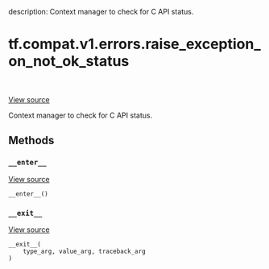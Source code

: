 description: Context manager to check for C API status.

<div itemscope itemtype="http://developers.google.com/ReferenceObject">
<meta itemprop="name" content="tf.compat.v1.errors.raise_exception_on_not_ok_status" />
<meta itemprop="path" content="Stable" />
<meta itemprop="property" content="__enter__"/>
<meta itemprop="property" content="__exit__"/>
</div>

# tf.compat.v1.errors.raise_exception_on_not_ok_status

<!-- Insert buttons and diff -->

<table class="tfo-notebook-buttons tfo-api nocontent" align="left">

</table>

<a target="_blank" class="external" href="/code/stable/tensorflow/python/framework/errors_impl.py">View source</a>



Context manager to check for C API status.

<!-- Placeholder for "Used in" -->


## Methods

<h3 id="__enter__"><code>__enter__</code></h3>

<a target="_blank" class="external" href="/code/stable/tensorflow/python/framework/errors_impl.py">View source</a>

<pre class="devsite-click-to-copy prettyprint lang-py tfo-signature-link">
<code>__enter__()
</code></pre>




<h3 id="__exit__"><code>__exit__</code></h3>

<a target="_blank" class="external" href="/code/stable/tensorflow/python/framework/errors_impl.py">View source</a>

<pre class="devsite-click-to-copy prettyprint lang-py tfo-signature-link">
<code>__exit__(
    type_arg, value_arg, traceback_arg
)
</code></pre>






